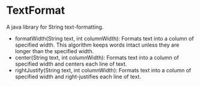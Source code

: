 # TextFormat
A java library for String text-formatting.  
- formatWidth(String text, int columnWidth): Formats text into a column of specified width. This algorithm keeps words intact unless they are longer than the specified width.
- center(String text, int columnWidth): Formats text into a column of specified width and centers each line of text.
- rightJustify(String text, int columnWidth): Formats text into a column of specified width and right-justifies each line of text.

